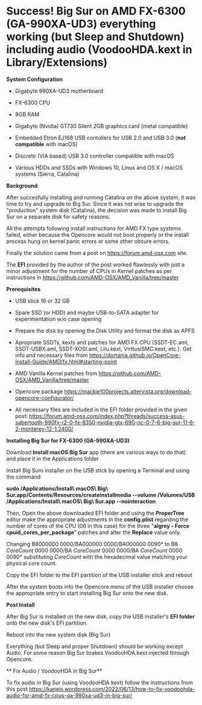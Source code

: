 # Success! Big Sur on AMD FX-6300 (GA-990XA-UD3) everything working (but Sleep and Shutdown) including audio (VoodooHDA.kext in Library/Extensions)

**System Configuration**

- Gigabyte 990XA-UD3 motherboard

- FX-6300 CPU
 
- 8GB RAM
 
- Gigabyte (Nvidia) GT730 Silent 2GB graphics card (metal compatible)
 
- Embedded Etron EJ168 USB contollers for USB 2.0 and USB 3.0 (**not compatible** with macOS)
 
- Discrete (VIA based) USB 3.0 controller compatible with macOS
 
- Various HDDs and SSDs with Windows 10, Linux and OS X / macOS systems (Sierra, Catalina)
 
**Background**

After succesfully installing and running Catalina on the above system, it was time to try and upgrade to Big Sur.
Since it was not wise to upgrade the "production" system disk (Catalina), the decision was made to install Big Sur on a separate disk
for safety reasons.

All the attempts following install instructions for AMD FX type systems failed, either because the Opencore would not boot properly or the install process hung on kernel panic errors or some other obsure errors.

Finally the solution came from a post on https://forum.amd-osx.com site.

The **EFI** provided by the author of the post worked flawlessly with just a minor adjustment for the number of CPUs in Kernel patches as per instructions in https://github.com/AMD-OSX/AMD_Vanilla/tree/master


**Prerequisites**

- USB stick 16 or 32 GB
 
- Spare SSD (or HDD) and maybe USB-to-SATA adapter for experimentation w/o case opening
 
- Prepare the disk by opening the Disk Utility and format the disk as APFS
 
- Apropriate SSDTs, kexts and patches for AMD FX CPU (SSDT-EC.aml, SSDT-USBX.aml, SSDT-XOSI.aml, Lilu.kext, VirttuslSMC.kext, etc.). Get info and necessary files from https://dortania.github.io/OpenCore-Install-Guide/AMD/fx.html#starting-point
 
- AMD Vanilla Kernel patches from https://github.com/AMD-OSX/AMD_Vanilla/tree/master
 
- Opencore package  https://mackie100projects.altervista.org/download-opencore-configurator/
 
- All necessary files are included in the EFI folder provided in the given post: https://forum.amd-osx.com/index.php?threads/success-asus-sabertooth-990fx-r2-0-fx-8350-nvidia-gtx-690-oc-0-7-6-big-sur-11-6-2-monterey-12-1.2400/
 

**Installing Big Sur for FX-6300 (GA-990XA-UD3)**

Download **Install macOS Big Sur** app (there are various ways to do that) and place it in the Applications folder

Install Big Suro installer on the USB stick by opening a Terminal and using the command  

**sudo /Applications/Install\ macOS\ Big\ Sur.app/Contents/Resources/createinstallmedia --volume /Volumes/USB /Applications/Install\ macOS\ Big\ Sur.app --nointeraction**

Then, Open the above downloaded EFI folder and using the **ProperTree** editor make the appropriate adjustments in the **config.plist** regarding the number of cores of the CPU (06 in this case) for the three "**algrey - Force cpuid_cores_per_package**" patches and alter the **Replace** value only.

Changing B8000000 0000/BA000000 0000/BA000000 0090* to B8 _CoreCount_ 0000 0000/BA _CoreCount_ 0000 0000/BA _CoreCount_ 0000 0090* substituting _CoreCount_ with the hexadecimal value matching your physical core count.

Copy the EFI folder to the EFI partition of the USB installer stick and reboot

After the system boots into the Opencore menu of the USB installer choose the appropriate entry to start installing Big Sur onto the new disk.

**Post Install**
  
  After Big Sur is installed on the new disk, copy the USB installer's **EFI folder** onto the new disk's EFI partition.
  
  Reboot into the new system disk (Big Sur)
  
  Everything (but Sleep and proper Shutdown) should be working except Audio. For some reason Big Sur brakes VoodooHDA.kext injected through Opencore.
  
 ** Fix Audio / VoodooHDA in Big Sur**

  To fix audio in Big Sur (using VoodooHDA kext) follow the instructions from this post https://kaneis.wordpress.com/2022/06/13/how-to-fix-voodoohda-audio-for-amd-fx-cpus-ga-990xa-ud3-in-big-sur/
  
